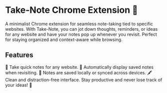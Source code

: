 # Take-Note Chrome Extension 📝
A minimalist Chrome extension for seamless note-taking tied to specific websites. With Take-Note, you can jot down thoughts, reminders, or ideas for any website and have your notes pop up whenever you revisit. Perfect for staying organized and context-aware while browsing.

## Features
📄 Take quick notes for any website.
🔄 Automatically display saved notes when revisiting.
💾 Notes are saved locally or synced across devices.
🖋️ Clean and distraction-free interface.
Stay productive and never lose track of your ideas! 🚀
